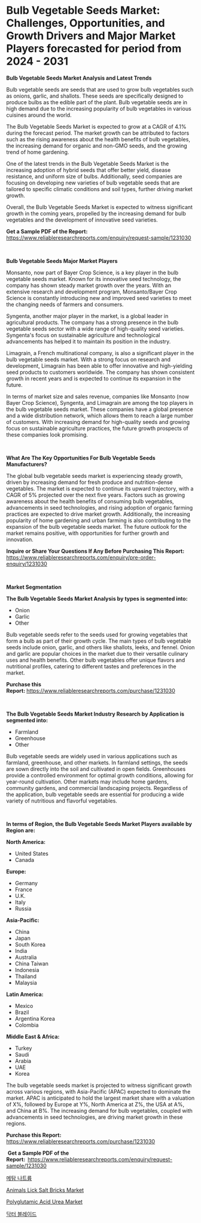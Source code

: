 <p><h1>Bulb Vegetable Seeds Market: Challenges, Opportunities, and Growth Drivers and Major Market Players forecasted for period from 2024 - 2031</h1></p><p><strong>Bulb Vegetable Seeds Market Analysis and Latest Trends</strong></p>
<p><p>Bulb vegetable seeds are seeds that are used to grow bulb vegetables such as onions, garlic, and shallots. These seeds are specifically designed to produce bulbs as the edible part of the plant. Bulb vegetable seeds are in high demand due to the increasing popularity of bulb vegetables in various cuisines around the world.</p><p>The Bulb Vegetable Seeds Market is expected to grow at a CAGR of 4.1% during the forecast period. The market growth can be attributed to factors such as the rising awareness about the health benefits of bulb vegetables, the increasing demand for organic and non-GMO seeds, and the growing trend of home gardening.</p><p>One of the latest trends in the Bulb Vegetable Seeds Market is the increasing adoption of hybrid seeds that offer better yield, disease resistance, and uniform size of bulbs. Additionally, seed companies are focusing on developing new varieties of bulb vegetable seeds that are tailored to specific climatic conditions and soil types, further driving market growth.</p><p>Overall, the Bulb Vegetable Seeds Market is expected to witness significant growth in the coming years, propelled by the increasing demand for bulb vegetables and the development of innovative seed varieties.</p></p>
<p><strong>Get a Sample PDF of the Report:&nbsp;</strong> <a href="https://www.reliableresearchreports.com/enquiry/request-sample/1231030">https://www.reliableresearchreports.com/enquiry/request-sample/1231030</a></p>
<p>&nbsp;</p>
<p><strong>Bulb Vegetable Seeds Major Market Players</strong></p>
<p><p>Monsanto, now part of Bayer Crop Science, is a key player in the bulb vegetable seeds market. Known for its innovative seed technology, the company has shown steady market growth over the years. With an extensive research and development program, Monsanto/Bayer Crop Science is constantly introducing new and improved seed varieties to meet the changing needs of farmers and consumers.</p><p>Syngenta, another major player in the market, is a global leader in agricultural products. The company has a strong presence in the bulb vegetable seeds sector with a wide range of high-quality seed varieties. Syngenta's focus on sustainable agriculture and technological advancements has helped it to maintain its position in the industry.</p><p>Limagrain, a French multinational company, is also a significant player in the bulb vegetable seeds market. With a strong focus on research and development, Limagrain has been able to offer innovative and high-yielding seed products to customers worldwide. The company has shown consistent growth in recent years and is expected to continue its expansion in the future.</p><p>In terms of market size and sales revenue, companies like Monsanto (now Bayer Crop Science), Syngenta, and Limagrain are among the top players in the bulb vegetable seeds market. These companies have a global presence and a wide distribution network, which allows them to reach a large number of customers. With increasing demand for high-quality seeds and growing focus on sustainable agriculture practices, the future growth prospects of these companies look promising.</p></p>
<p>&nbsp;</p>
<p><strong>What Are The Key Opportunities For Bulb Vegetable Seeds Manufacturers?</strong></p>
<p><p>The global bulb vegetable seeds market is experiencing steady growth, driven by increasing demand for fresh produce and nutrition-dense vegetables. The market is expected to continue its upward trajectory, with a CAGR of 5% projected over the next five years. Factors such as growing awareness about the health benefits of consuming bulb vegetables, advancements in seed technologies, and rising adoption of organic farming practices are expected to drive market growth. Additionally, the increasing popularity of home gardening and urban farming is also contributing to the expansion of the bulb vegetable seeds market. The future outlook for the market remains positive, with opportunities for further growth and innovation.</p></p>
<p><strong>Inquire or Share Your Questions If Any Before Purchasing This Report:</strong> <a href="https://www.reliableresearchreports.com/enquiry/pre-order-enquiry/1231030">https://www.reliableresearchreports.com/enquiry/pre-order-enquiry/1231030</a></p>
<p>&nbsp;</p>
<p><strong>Market Segmentation</strong></p>
<p><strong>The Bulb Vegetable Seeds Market Analysis by types is segmented into:</strong></p>
<p><ul><li>Onion</li><li>Garlic</li><li>Other</li></ul></p>
<p><p>Bulb vegetable seeds refer to the seeds used for growing vegetables that form a bulb as part of their growth cycle. The main types of bulb vegetable seeds include onion, garlic, and others like shallots, leeks, and fennel. Onion and garlic are popular choices in the market due to their versatile culinary uses and health benefits. Other bulb vegetables offer unique flavors and nutritional profiles, catering to different tastes and preferences in the market.</p></p>
<p><strong>Purchase this Report:&nbsp;</strong><a href="https://www.reliableresearchreports.com/purchase/1231030">https://www.reliableresearchreports.com/purchase/1231030</a></p>
<p>&nbsp;</p>
<p><strong>The Bulb Vegetable Seeds Market Industry Research by Application is segmented into:</strong></p>
<p><ul><li>Farmland</li><li>Greenhouse</li><li>Other</li></ul></p>
<p><p>Bulb vegetable seeds are widely used in various applications such as farmland, greenhouse, and other markets. In farmland settings, the seeds are sown directly into the soil and cultivated in open fields. Greenhouses provide a controlled environment for optimal growth conditions, allowing for year-round cultivation. Other markets may include home gardens, community gardens, and commercial landscaping projects. Regardless of the application, bulb vegetable seeds are essential for producing a wide variety of nutritious and flavorful vegetables.</p></p>
<p>&nbsp;</p>
<p><strong>In terms of Region, the Bulb Vegetable Seeds Market Players available by Region are:</strong></p>
<p>
    <p> <strong> North America: </strong>
        <ul>
            <li>United States</li>
            <li>Canada</li>
        </ul>
        </p> 
    <p> <strong> Europe: </strong>
        <ul>
            <li>Germany</li>
            <li>France</li>
            <li>U.K.</li>
            <li>Italy</li>
            <li>Russia</li>
        </ul>
        </p> 
    <p> <strong> Asia-Pacific: </strong>
        <ul>
            <li>China</li>
            <li>Japan</li>
            <li>South Korea</li>
            <li>India</li>
            <li>Australia</li>
            <li>China Taiwan</li>
            <li>Indonesia</li>
            <li>Thailand</li>
            <li>Malaysia</li>
        </ul>
        </p> 
    <p> <strong> Latin America: </strong>
        <ul>
            <li>Mexico</li>
            <li>Brazil</li>
            <li>Argentina Korea</li>
            <li>Colombia</li>
        </ul>
        </p> 
    <p> <strong> Middle East & Africa: </strong>
        <ul>
            <li>Turkey</li>
            <li>Saudi</li>
            <li>Arabia</li>
            <li>UAE</li>
            <li>Korea</li>
        </ul>
    </p>
    </p>
<p><p>The bulb vegetable seeds market is projected to witness significant growth across various regions, with Asia-Pacific (APAC) expected to dominate the market. APAC is anticipated to hold the largest market share with a valuation of X%, followed by Europe at Y%, North America at Z%, the USA at A%, and China at B%. The increasing demand for bulb vegetables, coupled with advancements in seed technologies, are driving market growth in these regions.</p></p>
<p><strong>Purchase this Report: </strong><a href="https://www.reliableresearchreports.com/purchase/1231030">https://www.reliableresearchreports.com/purchase/1231030</a></p>
<p>&nbsp;<strong>Get a Sample PDF of the Report:&nbsp;&nbsp;</strong><a href="https://www.reliableresearchreports.com/enquiry/request-sample/1231030">https://www.reliableresearchreports.com/enquiry/request-sample/1231030</a></p>
<p><strong></strong></p>
<p><p><a href="https://medium.com/@akhooha50888/%EB%A9%94%ED%83%80-%EC%84%B8%EB%A5%A8-%EC%8B%9C%EC%9E%A5-%EB%B6%84%EC%84%9D-%EA%B8%80%EB%A1%9C%EB%B2%8C-%EC%82%B0%EC%97%85-%EC%A0%84%EB%A7%9D-%EB%B0%8F-%EC%98%88%EC%B8%A1-2024%EB%85%84%EB%B6%80%ED%84%B0-2031%EB%85%84%EA%B9%8C%EC%A7%80-94ebfd01d2e5">메탐 나트륨</a></p><p><a href="https://github.com/pgtimber/Market-Research-Report-List-1/blob/main/animals-lick-salt-bricks-market.md">Animals Lick Salt Bricks Market</a></p><p><a href="https://github.com/arionmp/Market-Research-Report-List-2/blob/main/polyglutamic-acid-urea-market.md">Polyglutamic Acid Urea Market</a></p><p><a href="https://medium.com/@arsila97/%EB%B6%84%EC%84%9D-%EB%B0%95%EC%82%AC-%EB%B8%94%EB%A0%88%EC%9D%B4%EB%93%9C-%EC%8B%9C%EC%9E%A5-%EA%B8%80%EB%A1%9C%EB%B2%8C-%EC%82%B0%EC%97%85-%EC%A0%84%EB%A7%9D-%EB%B0%8F-%EC%98%88%EC%B8%A1-2024%EB%85%84%EB%B6%80%ED%84%B0-2031%EB%85%84-e7660076463f">닥터 블레이드</a></p></p>